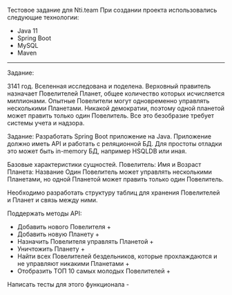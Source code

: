 Тестовое задание для Nti.team
При создании проекта использовались следующие технологии:
* Java 11
* Spring Boot
* MySQL
* Maven
---
Задание:

3141 год. 
Вселенная исследована и поделена. 
Верховный правитель назначает Повелителей Планет, общее количество которых исчисляется миллионами.
Опытные Повелители могут одновременно управлять несколькими Планетами. Никакой демократии, поэтому одной планетой может править только один Повелитель.
Все это безобразие требует системы учета и надзора.

Задание:
Разработать Spring Boot приложение на Java.
Приложение должно иметь API и работать с реляционной БД. Для простоты отладки это может быть in-memory БД, например HSQLDB или иная.

Базовые характеристики сущностей.
Повелитель: Имя и Возраст
Планета: Название
Один Повелитель может управлять несколькими Планетами, но одной Планетой может править только один Повелитель.

Необходимо разработать структуру таблиц для хранения Повелителей и Планет и связь между ними.

Поддержать методы API:
- Добавить нового Повелителя +
- Добавить новую Планету + 
- Назначить Повелителя управлять Планетой +
- Уничтожить Планету +
- Найти всех Повелителей бездельников, которые прохлаждаются и не управляют никакими Планетами +
- Отобразить ТОП 10 самых молодых Повелителей +

Написать тесты для этого функционала -
